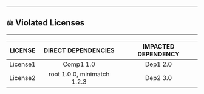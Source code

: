 

---
## ⚖️ Violated Licenses
---


| LICENSE                | DIRECT DEPENDENCIES                  | IMPACTED DEPENDENCY                  |
| :---------------------: | :-----------------------------------: | :-----------------------------------: |
| License1 | Comp1 1.0 | Dep1 2.0 |
| License2 | root 1.0.0, minimatch 1.2.3 | Dep2 3.0 |